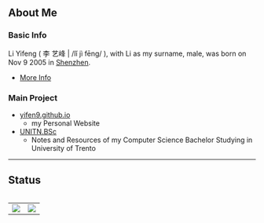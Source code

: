 ## About Me

### Basic Info

Li Yifeng ( 李 艺峰 | /lǐ jì fēng/ ), with Li as my surname, male, was born on Nov 9 2005 in [Shenzhen](https://maps.app.goo.gl/ZMK1shMR3rZZyMA96).
- [More Info](https://yifen9.github.io/about)

### Main Project

- [yifen9.github.io](https://yifen9.github.io)
  - my Personal Website
- [UNITN.BSc](https://github.com/yifen9/UNITN.BSc)
  - Notes and Resources of my Computer Science Bachelor Studying in University of Trento

---

## Status

<div style="display: flex; justify-content: center;">
  <table>
    <tr>
      <td>
        <a href="https://github.com/anuraghazra/github-readme-stats">
          <picture>
            <source srcset="https://github-readme-stats.vercel.app/api?username=yifen9&show_icons=true&theme=dark" media="(prefers-color-scheme: dark)" />
            <source srcset="https://github-readme-stats.vercel.app/api?username=yifen9&show_icons=true" media="(prefers-color-scheme: light), (prefers-color-scheme: no-preference)" />
            <img align="center" src="https://github-readme-stats.vercel.app/api?username=yifen9&show_icons=true" />
          </picture>
        </a>
      </td>
      <td>
        <a href="https://github.com/anuraghazra/github-readme-stats">
          <picture>
            <source srcset="https://github-readme-stats.vercel.app/api/top-langs?username=yifen9&layout=compact&langs_count=8&theme=dark" media="(prefers-color-scheme: dark)" />
            <source srcset="https://github-readme-stats.vercel.app/api/top-langs?username=yifen9&layout=compact&langs_count=8" media="(prefers-color-scheme: light), (prefers-color-scheme: no-preference)" />
            <img align="center" src="https://github-readme-stats.vercel.app/api/top-langs?username=yifen9&layout=compact&langs_count=8" />
          </picture>
        </a>
      </td>
    </tr>
  </table>
</div>
